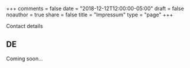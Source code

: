 +++
comments = false
date = "2018-12-12T12:00:00-05:00"
draft = false
noauthor = true
share = false
title = "Impressum"
type = "page"
+++

Contact details

<!--more-->


## DE

Coming soon...